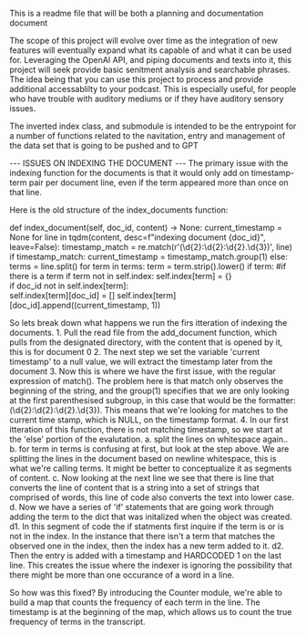 This is a readme file that will be both a planning and documentation document  

The scope of this project will evolve over time as the integration of new features will eventually expand what its capable of and what it can be used for. Leveraging the OpenAI API, and piping documents 
and texts into it, this project will seek provide basic senitment analysis and searchable phrases. The idea being that you can use this project to process and provide additional accessablilty to your podcast.
This is especially useful, for people who have trouble with auditory mediums or if they have auditory sensory issues.

The inverted index class, and submodule is intended to be the entrypoint for a number of functions related to the navitation, entry and management of the data set that is going to be pushed and to GPT

--- ISSUES ON INDEXING THE DOCUMENT ---
The primary issue with the indexing function for the documents is that it would only add on timestamp-term pair per document line, even if the term appeared more than once on that line.

Here is the old structure of the index_documents function:
 
 def index_document(self, doc_id, content) -> None: 
        current_timestamp = None
        for line in tqdm(content, desc=f"indexing document {doc_id}", leave=False): 
            timestamp_match = re.match(r'(\d{2}:\d{2}:\d{2}\.\d{3})', line) 
            if timestamp_match: 
                current_timestamp = timestamp_match.group(1) 
            else: 
                terms = line.split()
                for term in terms:
                term = term.strip().lower() 
                    if term: #if there is a term
                        if term not in self.index: 
                            self.index[term] = {}  
                        if doc_id not in self.index[term]:  
                            self.index[term][doc_id] = [] 
                            self.index[term][doc_id].append((current_timestamp, 1))

So lets break down what happens we run the firs itteration of indexing the documents.
    1. Pull the read file from the add_document function, which pulls from the designated directory, with the content that is opened by it, this is for document 0
    2. The next step we set the variable 'current timestamp' to a null value, we will extract the timestamp later from the document
    3. Now this is where we have the first issue, with the regular expression of match(). The problem here is that match only observes the beginning of the string, and the group(1) specifies that we are 
    only looking at the first parenthesised subgroup, in this case that would be the formatter: (\d{2}:\d{2}:\d{2}\.\d{3}). This means that we're looking for matches to the current time stamp, 
    which is NULL, on the timestamp format.
    4. In our first itteration of this function, there is not matching timestamp, so we start at the 'else' portion of the evalutation. 
        a. split the lines on whitespace again..
        b. for term in terms is confusing at first, but look at the step above. We are splitting the lines in the document based on newline whitespace, this is what we're calling terms. It might be better to 
        conceptualize it as segments of content.
        c. Now looking at the next line we see that there is line that converts the line of content that is a string into a set of strings that comprised of words, this line of code also converts the text into lower case.
        d. Now we have a series of 'if' statements that are going work through adding the term to the dict that was initalized when the object was created.
            d1. In this segment of code the if statments first inquire if the term is or is not in the index. In the instance that there isn't a term that matches the observed one in the index, 
            then the index has a new term added to it.
            d2. Then the entry is added with a timestamp and HARDCODED 1 on the last line. This creates the issue where the indexer is ignoring the possibility that there might be more than one occurance 
            of a word in a line.

So how was this fixed? By introducing the Counter module, we're able to build a map that counts the frequency of each term in the line.  The timestamp is at the beginning of the map, which allows us to
count the true frequency of terms in the transcript. 
